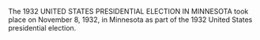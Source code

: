 The 1932 UNITED STATES PRESIDENTIAL ELECTION IN MINNESOTA took place on November 8, 1932, in Minnesota as part of the 1932 United States presidential election.
